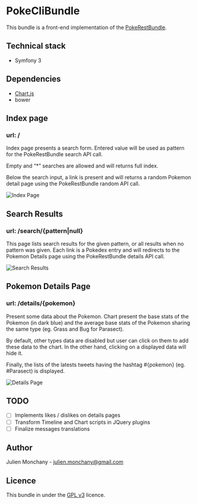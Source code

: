 # PokeCliBundle

This bundle is a front-end implementation of the [PokeRestBundle](/src/PokeRestBundle/README.md).

## Technical stack
* Symfony 3

## Dependencies
* [Chart.js](http://www.chartjs.org/)
* bower

## Index page
### url: /

Index page presents a search form. Entered value will be used as pattern for the PokeRestBundle search API call. 

Empty and  “*” searches are allowed and will returns full index.

Below the search input, a link is present and will returns a random Pokemon detail page using the PokeRestBundle 
random API call.

![Index Page](http://i.imgur.com/OqdNjb1.png)

## Search Results
### url: /search/{pattern|null}

This page lists search results for the given pattern, or all results when no pattern was given. 
Each link is a Pokedex entry and will redirects to the Pokemon Details page using the PokeRestBundle details API call.

![Search Results](http://i.imgur.com/g6tkPf3.png)

## Pokemon Details Page
### url: /details/{pokemon}

Present some data about the Pokemon. Chart present the base stats of the Pokemon (in dark blue) and the average base 
stats of the Pokemon sharing the same type (eg. Grass and Bug for Parasect). 

By default, other types data are disabled but user can click on them to add these data to the chart. In the other hand, 
clicking on a displayed data will hide it. 

Finally, the lists of the latests tweets having the hashtag #{pokemon} (eg. #Parasect) is displayed. 

![Details Page](http://i.imgur.com/kf0c9Dm.png)

## TODO

- [ ] Implements likes / dislikes on details pages
- [ ] Transform Timeline and Chart scripts in JQuery plugins
- [ ] Finalize messages translations

## Author
Julien Monchany - julien.monchany@gmail.com

## Licence

This bundle in under the [GPL v3](Resources/meta/LICENCE) licence.
